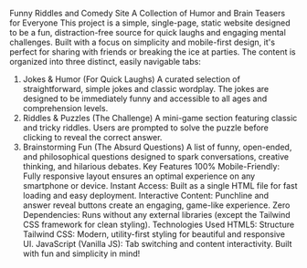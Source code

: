 Funny Riddles and Comedy Site
A Collection of Humor and Brain Teasers for Everyone
This project is a simple, single-page, static website designed to be a fun, distraction-free source for quick laughs and engaging mental challenges. Built with a focus on simplicity and mobile-first design, it's perfect for sharing with friends or breaking the ice at parties.
The content is organized into three distinct, easily navigable tabs:
1. Jokes & Humor (For Quick Laughs)
A curated selection of straightforward, simple jokes and classic wordplay. The jokes are designed to be immediately funny and accessible to all ages and comprehension levels.
2. Riddles & Puzzles (The Challenge)
A mini-game section featuring classic and tricky riddles. Users are prompted to solve the puzzle before clicking to reveal the correct answer.
3. Brainstorming Fun (The Absurd Questions)
A list of funny, open-ended, and philosophical questions designed to spark conversations, creative thinking, and hilarious debates.
Key Features
100% Mobile-Friendly: Fully responsive layout ensures an optimal experience on any smartphone or device.
Instant Access: Built as a single HTML file for fast loading and easy deployment.
Interactive Content: Punchline and answer reveal buttons create an engaging, game-like experience.
Zero Dependencies: Runs without any external libraries (except the Tailwind CSS framework for clean styling).
Technologies Used
HTML5: Structure
Tailwind CSS: Modern, utility-first styling for beautiful and responsive UI.
JavaScript (Vanilla JS): Tab switching and content interactivity.
Built with fun and simplicity in mind!
